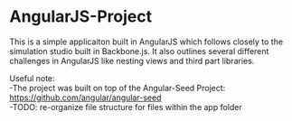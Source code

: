 AngularJS-Project
=================
This is a simple applicaiton built in AngularJS which follows closely to the simulation studio built in Backbone.js. It also outlines several different challenges in AngularJS like nesting views and third part libraries. 

Useful note: <br>
-The project was built on top of the Angular-Seed Project: https://github.com/angular/angular-seed<br>
-TODO: re-organize file structure for files within the app folder
